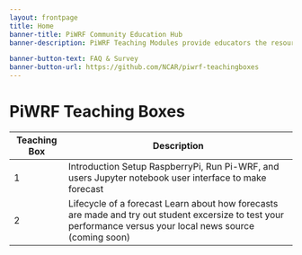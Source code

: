 ```yaml
---
layout: frontpage
title: Home
banner-title: PiWRF Community Education Hub
banner-description: PiWRF Teaching Modules provide educators the resources they need to teach and develop PiWRF modules for middle and high school Earth Science Curricula. University faculty and students can make model changed and advanced modules. 

banner-button-text: FAQ & Survey
banner-button-url: https://github.com/NCAR/piwrf-teachingboxes
---
```


# PiWRF Teaching Boxes

| Teaching Box | Description |
| ----------- | ----------- |
| 1           | Introduction Setup RaspberryPi, Run Pi-WRF, and users Jupyter notebook user interface to make forecast|
| 2           | Lifecycle of a forecast Learn about how forecasts are made and try out student excersize to test your performance versus your local news source (coming soon)|
